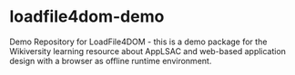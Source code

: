 # loadfile4dom-demo
Demo Repository for LoadFile4DOM - this is a demo package for the Wikiversity learning resource about AppLSAC and web-based application design with a browser as offline runtime environment.
